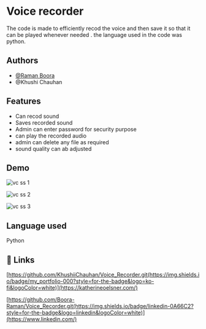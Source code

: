 
# Voice recorder

The code is made to efficiently recod the voice and then save it so that it can be played whenever needed .
the language used in the code was python.



## Authors

- [@Raman Boora ](https://www.github.com/octokatherine)
- @Khushi Chauhan


## Features

- Can recod sound 
- Saves recorded sound
- Admin can enter password for security purpose
- can play the recorded audio
- admin can delete any file as required
- sound quality can ab adjusted



## Demo


![vc ss 1](https://github.com/Boora-Raman/Voice_Recorder/assets/142530032/945910d3-654f-46a6-b515-0358910c87c4)

![vc ss 2](https://github.com/Boora-Raman/Voice_Recorder/assets/142530032/a43e8740-b453-4f46-a12c-6262ba52368f)

![vc ss 3](https://github.com/Boora-Raman/Voice_Recorder/assets/142530032/1de01b70-fcc5-46f8-80f4-6e0770279f22)



## Language used 
Python  
## 🔗 Links
[https://github.com/KhushiiChauhan/Voice_Recorder.git(https://img.shields.io/badge/my_portfolio-000?style=for-the-badge&logo=ko-fi&logoColor=white)](https://katherineoelsner.com/)



[https://github.com/Boora-Raman/Voice_Recorder.git(https://img.shields.io/badge/linkedin-0A66C2?style=for-the-badge&logo=linkedin&logoColor=white)](https://www.linkedin.com/)


